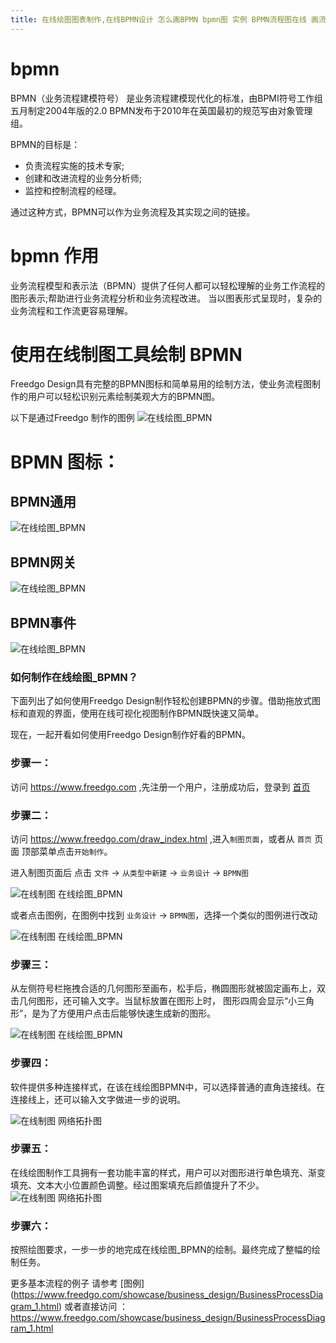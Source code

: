 ```yaml
---
title: 在线绘图图表制作,在线BPMN设计 怎么画BPMN bpmn图 实例 BPMN流程图在线 画流程图用什么 BPMN2图生成
---
```


# bpmn

BPMN（业务流程建模符号） 是业务流程建模现代化的标准，由BPMI符号工作组五月制定2004年版的2.0 BPMN发布于2010年在英国最初的规范写由对象管理组。


BPMN的目标是：

- 负责流程实施的技术专家;
- 创建和改进流程的业务分析师;
- 监控和控制流程的经理。

通过这种方式，BPMN可以作为业务流程及其实现之间的链接。 

# bpmn 作用

业务流程模型和表示法（BPMN）提供了任何人都可以轻松理解的业务工作流程的图形表示;帮助进行业务流程分析和业务流程改进。
当以图表形式呈现时，复杂的业务流程和工作流更容易理解。  

# 使用在线制图工具绘制 BPMN

Freedgo Design具有完整的BPMN图标和简单易用的绘制方法，使业务流程图制作的用户可以轻松识别元素绘制美观大方的BPMN图。

以下是通过Freedgo 制作的图例
![在线绘图_BPMN](https://www.freedgo.com/public/themes/freedgo/bpmn/bpmn4.png "在线绘图_BPMN") 



# BPMN 图标：

## BPMN通用

![在线绘图_BPMN](https://www.freedgo.com/public/themes/freedgo/bpmn/bpmn1.png "在线绘图_BPMN")


## BPMN网关


![在线绘图_BPMN](https://www.freedgo.com/public/themes/freedgo/bpmn/bpmn2.png "在线绘图_BPMN")



## BPMN事件

![在线绘图_BPMN](https://www.freedgo.com/public/themes/freedgo/bpmn/bpmn3.png "在线绘图_BPMN")

 

### 如何制作在线绘图_BPMN？

 
下面列出了如何使用Freedgo Design制作轻松创建BPMN的步骤。借助拖放式图标和直观的界面，使用在线可视化视图制作BPMN既快速又简单。 

现在，一起开看如何使用Freedgo Design制作好看的BPMN。

### 步骤一：

访问 https://www.freedgo.com ,先注册一个用户，注册成功后，登录到 [首页](https://www.freedgo.com)

### 步骤二：

访问 https://www.freedgo.com/draw_index.html ,进入`制图页面`，或者从 `首页` 页面 顶部菜单点击`开始制作`。

进入制图页面后 点击 `文件` -> `从类型中新建` -> `业务设计` -> `BPMN图`

![在线制图 在线绘图_BPMN](https://www.freedgo.com/public/themes/freedgo/bpmn/bpmn5.png "在线制图 在线绘图_BPMN")


或者点击图例，在图例中找到 `业务设计` -> `BPMN图`，选择一个类似的图例进行改动

![在线制图 在线绘图_BPMN](https://www.freedgo.com/public/themes/freedgo/bpmn/bpmn6.png "在线制图 在线绘图_BPMN")

### 步骤三：

从左侧符号栏拖拽合适的几何图形至画布，松手后，椭圆图形就被固定画布上，双击几何图形，还可输入文字。当鼠标放置在图形上时，
图形四周会显示“小三角形”，是为了方便用户点击后能够快速生成新的图形。

![在线制图 在线绘图_BPMN](https://www.freedgo.com/public/themes/freedgo/bpmn/bpmn9.png "在线制图 在线绘图_BPMN") 

### 步骤四：

软件提供多种连接样式，在该在线绘图BPMN中，可以选择普通的直角连接线。在连接线上，还可以输入文字做进一步的说明。 

![在线制图 网络拓扑图](https://www.freedgo.com/public/themes/freedgo/bpmn/bpmn8.png "在线制图 网络拓扑图")

### 步骤五：

在线绘图制作工具拥有一套功能丰富的样式，用户可以对图形进行单色填充、渐变填充、文本大小位置颜色调整。经过图案填充后颜值提升了不少。
![在线制图 网络拓扑图](https://www.freedgo.com/public/themes/freedgo/bpmn/bpmn7.png "在线制图 网络拓扑图")
 
### 步骤六：

按照绘图要求，一步一步的地完成在线绘图_BPMN的绘制。最终完成了整幅的绘制任务。 



更多基本流程的例子 请参考 [图例] (https://www.freedgo.com/showcase/business_design/BusinessProcessDiagram_1.html) 或者直接访问 ： https://www.freedgo.com/showcase/business_design/BusinessProcessDiagram_1.html